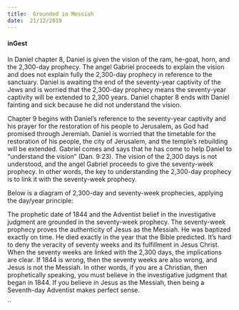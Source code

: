 ```yaml
---
title:  Grounded in Messiah
date:  21/12/2019
---
```


#### inGest

In Daniel chapter 8, Daniel is given the vision of the ram, he-goat, horn, and the 2,300-day prophecy. The angel Gabriel proceeds to explain the vision and does not explain fully the 2,300-day prophecy in reference to the sanctuary. Daniel is awaiting the end of the seventy-year captivity of the Jews and is worried that the 2,300-day prophecy means the seventy-year captivity will be extended to 2,300 years. Daniel chapter 8 ends with Daniel fainting and sick because he did not understand the vision.

Chapter 9 begins with Daniel’s reference to the seventy-year captivity and his prayer for the restoration of his people to Jerusalem, as God had promised through Jeremiah. Daniel is worried that the timetable for the restoration of his people, the city of Jerusalem, and the temple’s rebuilding will be extended. Gabriel comes and says that he has come to help Daniel to “understand the vision” (Dan. 9:23). The vision of the 2,300 days is not understood, and the angel Gabriel proceeds to give the seventy-week prophecy. In other words, the key to understanding the 2,300-day prophecy is to link it with the seventy-week prophecy.

Below is a diagram of 2,300-day and seventy-week prophecies, applying the day/year principle:

The prophetic date of 1844 and the Adventist belief in the investigative judgment are grounded in the seventy-week prophecy. The seventy-week prophecy proves the authenticity of Jesus as the Messiah. He was baptized exactly on time. He died exactly in the year that the Bible predicted. It’s hard to deny the veracity of seventy weeks and its fulfillment in Jesus Christ. When the seventy weeks are linked with the 2,300 days, the implications are clear. If 1844 is wrong, then the seventy weeks are also wrong, and Jesus is not the Messiah. In other words, if you are a Christian, then prophetically speaking, you must believe in the investigative judgment that began in 1844. If you believe in Jesus as the Messiah, then being a Seventh-day Adventist makes perfect sense.

``
